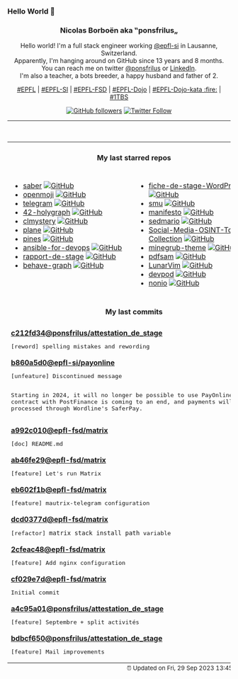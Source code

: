 ### Hello World 👋

<p align="center">
  <!-- use https://avatars.githubusercontent.com/u/176002?v=4 for your default github picture 
  <img src="https://raw.githubusercontent.com/ponsfrilus/ponsfrilus/master/img/ponsfrilus.png" title="Nicolas Borboën aka ‟ponsfrilus„" alt="Nicolas Borboën aka ‟ponsfrilus„" /> -->
  <h3 align="center">
    Nicolas Borboën aka ‟ponsfrilus„
  </h3>
  <p align="center">
    Hello world! I'm a full stack engineer working <a href="https://github.com/epfl-si">@epfl-si</a> in Lausanne, Switzerland.
    <br />Apparently, I'm hanging around on GitHub since 13 years and 8 months.
    <br />You can reach me on twitter <a href="https://twitter.com/ponsfrilus">@ponsfrilus</a> or <a href="http://linkedin.com/in/nicolasborboen">LinkedIn</a>.
    <br />I'm also a teacher, a bots breeder, a happy husband and father of 2.
  </p>
  <p align="center">
    <a href="https://www.epfl.ch">#EPFL</a> | 
    <a href="https://github.com/epfl-si/">#EPFL-SI</a> | 
    <a href="https://github.com/epfl-fsd">#EPFL-FSD</a> | 
    <a href="https://github.com/topics/epfl-dojo">#EPFL-Dojo</a> | 
    <a href="https://github.com/topics/epfl-dojo-kata">#EPFL-Dojo-kata :fire:</a> | 
    <a href="https://en.wikipedia.org/wiki/Indentation_style#Variant:_1TBS_(OTBS)">#1TBS</a>
  </p>
  <p align="center">
    <a href="https://github.com/ponsfrilus"><img alt="GitHub followers" src="https://img.shields.io/github/followers/ponsfrilus?label=Follow%20me%20on%20github&style=social"></a>
    <a href="https://twitter.com/ponsfrilus"><img alt="Twitter Follow" src="https://img.shields.io/twitter/follow/ponsfrilus?label=follow%20me%20on%20twitter&style=social"></a>
  </p>
  </p><hr><table align="center">
<tr>
<td colspan="2" align="center"><h4>My last starred repos</h4></td>
</tr>
<tr>
<td valign="top">
<ul>
<li>
<a href="https://github.com/adil192/saber" title="A (work-in-progress) cross-platform libre handwritten notes app" target="_blank">saber</a>&nbsp;<a href="https://github.com/adil192/saber" title="A (work-in-progress) cross-platform libre handwritten notes app" target="_blank"><img src="https://img.shields.io/github/stars/adil192/saber?style=social" alt="GitHub"></a>
</li>
<li>
<a href="https://github.com/hfg-gmuend/openmoji" title="Open source emojis for designers, developers and everyone else!" target="_blank">openmoji</a>&nbsp;<a href="https://github.com/hfg-gmuend/openmoji" title="Open source emojis for designers, developers and everyone else!" target="_blank"><img src="https://img.shields.io/github/stars/hfg-gmuend/openmoji?style=social" alt="GitHub"></a>
</li>
<li>
<a href="https://github.com/mautrix/telegram" title="A Matrix-Telegram hybrid puppeting/relaybot bridge" target="_blank">telegram</a>&nbsp;<a href="https://github.com/mautrix/telegram" title="A Matrix-Telegram hybrid puppeting/relaybot bridge" target="_blank"><img src="https://img.shields.io/github/stars/mautrix/telegram?style=social" alt="GitHub"></a>
</li>
<li>
<a href="https://github.com/akaylee/42-holygraph" title="This ultimate repository contains a graph with attached links to all subjects that were available in the Intra system (Ecole 42) by the time of May 25, 2021. " target="_blank">42-holygraph</a>&nbsp;<a href="https://github.com/akaylee/42-holygraph" title="This ultimate repository contains a graph with attached links to all subjects that were available in the Intra system (Ecole 42) by the time of May 25, 2021. " target="_blank"><img src="https://img.shields.io/github/stars/akaylee/42-holygraph?style=social" alt="GitHub"></a>
</li>
<li>
<a href="https://github.com/veltman/clmystery" title="A command-line murder mystery" target="_blank">clmystery</a>&nbsp;<a href="https://github.com/veltman/clmystery" title="A command-line murder mystery" target="_blank"><img src="https://img.shields.io/github/stars/veltman/clmystery?style=social" alt="GitHub"></a>
</li>
<li>
<a href="https://github.com/makeplane/plane" title="🔥 🔥 🔥 Open Source JIRA, Linear and Height Alternative. Plane helps you track your issues, epics, and product roadmaps in the simplest way possible." target="_blank">plane</a>&nbsp;<a href="https://github.com/makeplane/plane" title="🔥 🔥 🔥 Open Source JIRA, Linear and Height Alternative. Plane helps you track your issues, epics, and product roadmaps in the simplest way possible." target="_blank"><img src="https://img.shields.io/github/stars/makeplane/plane?style=social" alt="GitHub"></a>
</li>
<li>
<a href="https://github.com/thedevdojo/pines" title="The Pines UI library" target="_blank">pines</a>&nbsp;<a href="https://github.com/thedevdojo/pines" title="The Pines UI library" target="_blank"><img src="https://img.shields.io/github/stars/thedevdojo/pines?style=social" alt="GitHub"></a>
</li>
<li>
<a href="https://github.com/geerlingguy/ansible-for-devops" title="Ansible for DevOps examples." target="_blank">ansible-for-devops</a>&nbsp;<a href="https://github.com/geerlingguy/ansible-for-devops" title="Ansible for DevOps examples." target="_blank"><img src="https://img.shields.io/github/stars/geerlingguy/ansible-for-devops?style=social" alt="GitHub"></a>
</li>
<li>
<a href="https://github.com/ponsfrilus/rapport-de-stage" title="Outil permettant de remplir des rapports de stage en ligne pour les stagiaires (découverte ou d'orientation) et pour les responsables de stage." target="_blank">rapport-de-stage</a>&nbsp;<a href="https://github.com/ponsfrilus/rapport-de-stage" title="Outil permettant de remplir des rapports de stage en ligne pour les stagiaires (découverte ou d'orientation) et pour les responsables de stage." target="_blank"><img src="https://img.shields.io/github/stars/ponsfrilus/rapport-de-stage?style=social" alt="GitHub"></a>
</li>
<li>
<a href="https://github.com/bhouston/behave-graph" title="Open, extensible, small and simple behaviour-graph execution engine.  Discord here: https://discord.gg/mrags8WyuH" target="_blank">behave-graph</a>&nbsp;<a href="https://github.com/bhouston/behave-graph" title="Open, extensible, small and simple behaviour-graph execution engine.  Discord here: https://discord.gg/mrags8WyuH" target="_blank"><img src="https://img.shields.io/github/stars/bhouston/behave-graph?style=social" alt="GitHub"></a>
</li>
</ul>
<img width="450" height="1" /></td>
<td valign="top">
<ul>
<li>
<a href="https://github.com/ponsfrilus/fiche-de-stage-WordPress" title="Fiche de stage WordPress/Docker proposé par l'équipe ISAS-FSD de l'EPFL" target="_blank">fiche-de-stage-WordPress</a>&nbsp;<a href="https://github.com/ponsfrilus/fiche-de-stage-WordPress" title="Fiche de stage WordPress/Docker proposé par l'équipe ISAS-FSD de l'EPFL" target="_blank"><img src="https://img.shields.io/github/stars/ponsfrilus/fiche-de-stage-WordPress?style=social" alt="GitHub"></a>
</li>
<li>
<a href="https://github.com/karlb/smu" title="Simple MarkUp - markdown/commonmark like syntax" target="_blank">smu</a>&nbsp;<a href="https://github.com/karlb/smu" title="Simple MarkUp - markdown/commonmark like syntax" target="_blank"><img src="https://img.shields.io/github/stars/karlb/smu?style=social" alt="GitHub"></a>
</li>
<li>
<a href="https://github.com/opentofu/manifesto" title="The OpenTF Manifesto expresses concern over HashiCorp's switch of the Terraform license from open-source to the Business Source License (BSL) and calls for the tool's return to a truly open-source license." target="_blank">manifesto</a>&nbsp;<a href="https://github.com/opentofu/manifesto" title="The OpenTF Manifesto expresses concern over HashiCorp's switch of the Terraform license from open-source to the Business Source License (BSL) and calls for the tool's return to a truly open-source license." target="_blank"><img src="https://img.shields.io/github/stars/opentofu/manifesto?style=social" alt="GitHub"></a>
</li>
<li>
<a href="https://github.com/chebykinn/sedmario" title="NES Super Mario Bros level 1 written in pure sed!" target="_blank">sedmario</a>&nbsp;<a href="https://github.com/chebykinn/sedmario" title="NES Super Mario Bros level 1 written in pure sed!" target="_blank"><img src="https://img.shields.io/github/stars/chebykinn/sedmario?style=social" alt="GitHub"></a>
</li>
<li>
<a href="https://github.com/osintambition/Social-Media-OSINT-Tools-Collection" title="A collection of most useful osint tools for SOCINT." target="_blank">Social-Media-OSINT-Tools-Collection</a>&nbsp;<a href="https://github.com/osintambition/Social-Media-OSINT-Tools-Collection" title="A collection of most useful osint tools for SOCINT." target="_blank"><img src="https://img.shields.io/github/stars/osintambition/Social-Media-OSINT-Tools-Collection?style=social" alt="GitHub"></a>
</li>
<li>
<a href="https://github.com/Lxtharia/minegrub-theme" title="A Grub Theme in the style of Minecraft!" target="_blank">minegrub-theme</a>&nbsp;<a href="https://github.com/Lxtharia/minegrub-theme" title="A Grub Theme in the style of Minecraft!" target="_blank"><img src="https://img.shields.io/github/stars/Lxtharia/minegrub-theme?style=social" alt="GitHub"></a>
</li>
<li>
<a href="https://github.com/torakiki/pdfsam" title="PDFsam, a desktop application to split, merge, mix, rotate PDF files and extract pages" target="_blank">pdfsam</a>&nbsp;<a href="https://github.com/torakiki/pdfsam" title="PDFsam, a desktop application to split, merge, mix, rotate PDF files and extract pages" target="_blank"><img src="https://img.shields.io/github/stars/torakiki/pdfsam?style=social" alt="GitHub"></a>
</li>
<li>
<a href="https://github.com/LunarVim/LunarVim" title="🌙 LunarVim is an IDE layer for Neovim. Completely free and community driven." target="_blank">LunarVim</a>&nbsp;<a href="https://github.com/LunarVim/LunarVim" title="🌙 LunarVim is an IDE layer for Neovim. Completely free and community driven." target="_blank"><img src="https://img.shields.io/github/stars/LunarVim/LunarVim?style=social" alt="GitHub"></a>
</li>
<li>
<a href="https://github.com/loft-sh/devpod" title="Codespaces but open-source, client-only and unopinionated: Works with any IDE and lets you use any cloud, kubernetes or just localhost docker." target="_blank">devpod</a>&nbsp;<a href="https://github.com/loft-sh/devpod" title="Codespaces but open-source, client-only and unopinionated: Works with any IDE and lets you use any cloud, kubernetes or just localhost docker." target="_blank"><img src="https://img.shields.io/github/stars/loft-sh/devpod?style=social" alt="GitHub"></a>
</li>
<li>
<a href="https://github.com/jjcm/nonio" title="null" target="_blank">nonio</a>&nbsp;<a href="https://github.com/jjcm/nonio" title="null" target="_blank"><img src="https://img.shields.io/github/stars/jjcm/nonio?style=social" alt="GitHub"></a>
</li>
</ul>
<img width="450" height="1" /></td>
</tr>
<tr>
<td colspan="2" align="center"><h4>My last commits</h4></td>
</tr>
<tr>
        <td colspan="2">
          <div><strong><a href="https://api.github.com/repos/ponsfrilus/attestation_de_stage/commits/c212fd3414fe1c20ed680fcf1400740913f7062f" title="2023-09-14T18:54:31.000+02:00" target="_blank">c212fd34</a><a href="https://github.com/ponsfrilus">@ponsfrilus</a><a href="https://github.com/ponsfrilus/attestation_de_stage" title="null">/attestation_de_stage</a></strong></div>
          <pre>[reword] spelling mistakes and rewording</pre>
        </td>
        </tr><tr>
        <td colspan="2">
          <div><strong><a href="https://api.github.com/repos/epfl-si/payonline/commits/b860a5d0c82d23d20ab3416e13a92cc1a2bed514" title="2023-09-13T17:11:06.000+02:00" target="_blank">b860a5d0</a><a href="https://github.com/epfl-si">@epfl-si</a><a href="https://github.com/epfl-si/payonline" title="payonline.epfl.ch, the payment multiplexing system in use at EPFL">/payonline</a></strong></div>
          <pre>[unfeature] Discontinued message

Starting in 2024, it will no longer be possible to use PayOnline.
Our contract with PostFinance is coming to an end, and payments will
now be processed through Wordline's SaferPay.</pre>
        </td>
        </tr><tr>
        <td colspan="2">
          <div><strong><a href="https://api.github.com/repos/epfl-fsd/matrix/commits/a992c010351fbcd881e4dd72a0f07671e8e03548" title="2023-09-12T15:50:40.000+02:00" target="_blank">a992c010</a><a href="https://github.com/epfl-fsd">@epfl-fsd</a><a href="https://github.com/epfl-fsd/matrix" title="null">/matrix</a></strong></div>
          <pre>[doc] README.md</pre>
        </td>
        </tr><tr>
        <td colspan="2">
          <div><strong><a href="https://api.github.com/repos/epfl-fsd/matrix/commits/ab46fe295cb6922573978f06afb96a167a533d33" title="2023-09-12T15:48:26.000+02:00" target="_blank">ab46fe29</a><a href="https://github.com/epfl-fsd">@epfl-fsd</a><a href="https://github.com/epfl-fsd/matrix" title="null">/matrix</a></strong></div>
          <pre>[feature] Let's run Matrix</pre>
        </td>
        </tr><tr>
        <td colspan="2">
          <div><strong><a href="https://api.github.com/repos/epfl-fsd/matrix/commits/eb602f1bab9fd37a6e240c892e8ac6e7e93d63a6" title="2023-09-12T15:48:01.000+02:00" target="_blank">eb602f1b</a><a href="https://github.com/epfl-fsd">@epfl-fsd</a><a href="https://github.com/epfl-fsd/matrix" title="null">/matrix</a></strong></div>
          <pre>[feature] mautrix-telegram configuration</pre>
        </td>
        </tr><tr>
        <td colspan="2">
          <div><strong><a href="https://api.github.com/repos/epfl-fsd/matrix/commits/dcd0377de470178856d719d0f3c0be6db8fcf86c" title="2023-09-12T15:26:50.000+02:00" target="_blank">dcd0377d</a><a href="https://github.com/epfl-fsd">@epfl-fsd</a><a href="https://github.com/epfl-fsd/matrix" title="null">/matrix</a></strong></div>
          <pre>[refactor] `matrix_stack_install_path` variable</pre>
        </td>
        </tr><tr>
        <td colspan="2">
          <div><strong><a href="https://api.github.com/repos/epfl-fsd/matrix/commits/2cfeac487c225b5f8904f7842105c7bc18411b0f" title="2023-09-12T14:54:30.000+02:00" target="_blank">2cfeac48</a><a href="https://github.com/epfl-fsd">@epfl-fsd</a><a href="https://github.com/epfl-fsd/matrix" title="null">/matrix</a></strong></div>
          <pre>[feature] Add nginx configuration</pre>
        </td>
        </tr><tr>
        <td colspan="2">
          <div><strong><a href="https://api.github.com/repos/epfl-fsd/matrix/commits/cf029e7d110d5f914301558890b9fa42e1292701" title="2023-09-07T13:01:57.000+02:00" target="_blank">cf029e7d</a><a href="https://github.com/epfl-fsd">@epfl-fsd</a><a href="https://github.com/epfl-fsd/matrix" title="null">/matrix</a></strong></div>
          <pre>Initial commit</pre>
        </td>
        </tr><tr>
        <td colspan="2">
          <div><strong><a href="https://api.github.com/repos/ponsfrilus/attestation_de_stage/commits/a4c95a01a06e4d236525683a631c6dc69554e822" title="2023-08-29T21:45:06.000+02:00" target="_blank">a4c95a01</a><a href="https://github.com/ponsfrilus">@ponsfrilus</a><a href="https://github.com/ponsfrilus/attestation_de_stage" title="null">/attestation_de_stage</a></strong></div>
          <pre>[feature] Septembre + split activités</pre>
        </td>
        </tr><tr>
        <td colspan="2">
          <div><strong><a href="https://api.github.com/repos/ponsfrilus/attestation_de_stage/commits/bdbcf650918d5a4a191f82b0c81f2715fa9a879e" title="2023-08-29T21:44:08.000+02:00" target="_blank">bdbcf650</a><a href="https://github.com/ponsfrilus">@ponsfrilus</a><a href="https://github.com/ponsfrilus/attestation_de_stage" title="null">/attestation_de_stage</a></strong></div>
          <pre>[feature] Mail improvements</pre>
        </td>
        </tr><tfoot>
<tr>
<td colspan="2" align="right">
<img width="900" height="1" />
<small>⏰ Updated on Fri, 29 Sep 2023 13:45:15 GMT</small>
</td>
</tr>
</tfoot>
<br />
</table>
